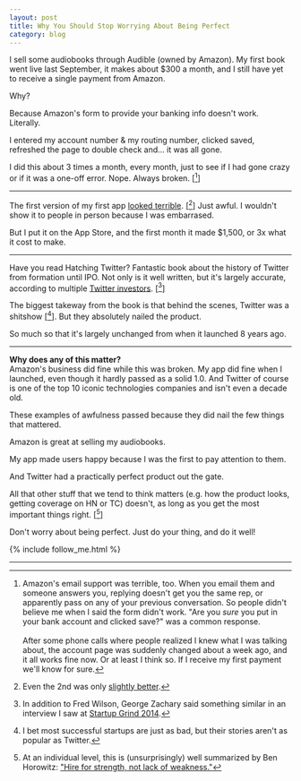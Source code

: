 ```yaml
---
layout: post
title: Why You Should Stop Worrying About Being Perfect
category: blog
---
```


I sell some audiobooks through Audible (owned by Amazon). My first book went live last September, it makes about $300 a month, and I still have yet to receive a single payment from Amazon.

Why?

Because Amazon's form to provide your banking info doesn't work. Literally.

I entered my account number & my routing number, clicked saved, refreshed the page to double check and... it was all gone.

I did this about 3 times a month, every month, just to see if I had gone crazy or if it was a one-off error. Nope. Always broken. [[^1]]

<hr>

The first version of my first app [looked terrible](http://trevormckendrick.com/wp-content/uploads/2013/04/Version-11.png). [[^2]] Just awful. I wouldn't show it to people in person because I was embarrased.

But I put it on the App Store, and the first month it made $1,500, or 3x what it cost to make.

<hr>

Have you read Hatching Twitter? Fantastic book about the history of Twitter from formation until IPO. Not only is it well written, but it's largely accurate, according to multiple [Twitter investors](http://www.feld.com/wp/archives/2013/11/book-hatching-twitter.html#comment-1120129581). [[^3]]

The biggest takeway from the book is that behind the scenes, Twitter was a shitshow  [[^4]].  But they absolutely nailed the product.

So much so that it's largely unchanged from when it launched 8 years ago.

<hr>

**Why does any of this matter?**  
Amazon's business did fine while this was broken. My app did fine when I launched, even though it hardly passed as a solid 1.0. And Twitter of course is one of the top 10 iconic technologies companies and isn't even a decade old.

These examples of awfulness passed because they did nail the few things that mattered.

Amazon is great at selling my audiobooks. 

My app made users happy because I was the first to pay attention to them.

And Twitter had a practically perfect product out the gate.

All that other stuff that we tend to think matters (e.g. how the product looks, getting coverage on HN or TC) doesn't, as long as you get the most important things right. [[^5]]

Don't worry about being perfect. Just do your thing, and do it well!

{% include follow_me.html %}
<hr>



[^1]: Amazon's email support was terrible, too. When you email them and someone answers you, replying doesn't get you the same rep, or apparently pass on any of your previous conversation. So people didn't believe me when I said the form didn't work. "Are you *sure* you put in your bank account and clicked save?" was a common response. <br><br>After some phone calls where people realized I knew what I was talking about, the account page was suddenly changed about a week ago, and it all works fine now. Or at least I think so. If I receive my first payment we'll know for sure.

[^2]: Even the 2nd was only [slightly better](http://trevormckendrick.com/wp-content/uploads/2013/04/Version-21.png).

[^3]: In addition to Fred Wilson, George Zachary said something similar in an interview I saw at [Startup Grind 2014](http://startupgrind.com/2014/).

[^4]: I bet most successful startups are just as bad, but their stories aren't as popular as Twitter.

[^5]: At an individual level, this is (unsurprisingly) well summarized by Ben Horowitz: ["Hire for strength, not lack of weakness."](http://www.amazon.com/The-Hard-Thing-About-Things/dp/0062273205/?tag=trevmcke-20)
